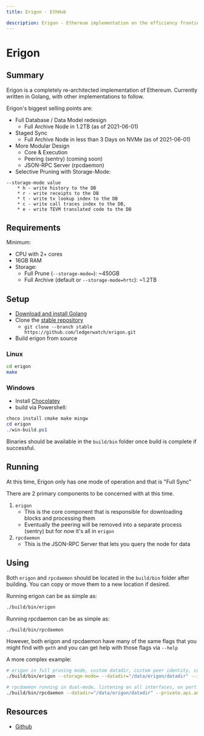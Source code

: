 ```yaml
---
title: Erigon - EthHub

description: Erigon - Ethereum implementation on the efficiency frontier
---
```


# Erigon

## Summary

Erigon is a completely re-architected implementation of Ethereum. Currently written in Golang, with other implementations to follow.

Erigon's biggest selling points are:
* Full Database / Data Model redesign
    * Full Archive Node in 1.2TB (as of 2021-06-01)
* Staged Sync
    * Full Archive Node in less than 3 Days on NVMe (as of 2021-06-01)
* More Modular Design
    * Core & Execution
    * Peering (sentry) (coming soon)
    * JSON-RPC Server (rpcdaemon)
* Selective Pruning with Storage-Mode:
```
--storage-mode value
    * h - write history to the DB
    * r - write receipts to the DB
    * t - write tx lookup index to the DB
    * c - write call traces index to the DB,
    * e - write TEVM translated code to the DB
```

## Requirements

Minimum:

* CPU with 2+ cores
* 16GB RAM
* Storage:
    * Full Prune (`--storage-mode=`): ~450GB
    * Full Archive (default or `--storage-mode=hrtc`): ~1.2TB

## Setup

* [Download and install Golang](https://golang.org/doc/install)
* Clone the [stable repository](https://github.com/ledgerwatch/erigon/tree/stable)
    * `git clone --branch stable https://github.com/ledgerwatch/erigon.git`
* Build erigon from source

### Linux
```bash
cd erigon
make
```
### Windows
* Install [Chocolatey](https://chocolatey.org/)
* build via Powershell:
```powershell
choco install cmake make mingw
cd erigon
./win-build.ps1
```

Binaries should be available in the `build/bin` folder once build is complete if successful.

## Running

At this time, Erigon only has one mode of operation and that is "Full Sync"

There are 2 primary components to be concerned with at this time.
1. `erigon`
    * This is the core component that is responsible for downloading blocks and processing them
    * Eventually the peering will be removed into a separate process (sentry) but for now it's all in `erigon`
2. `rpcdaemon`
    * This is the JSON-RPC Server that lets you query the node for data

## Using

Both `erigon` and `rpcdaemon` should be located in the `build/bin` folder after building. You can copy or move them to a new location if desired.

Running erigon can be as simple as:
```bash
./build/bin/erigon
```

Running rpcdaemon can be as simple as:
```bash
./build/bin/rpcdaemon
```

However, both erigon and rpcdaemon have many of the same flags that you might find with `geth` and you can get help with those flags via `--help`

A more complex example:
```bash
# erigon in full pruning mode, custom datadir, custom peer identity, custom port number, and listening on all interfaces
./build/bin/erigon --storage-mode= --datadir="/data/erigon/datadir" --identity="my-erigon-node" --port=30304 --private.api.addr="0.0.0.0:9090"

# rpcdaemon running in dual-mode, listening on all interfaces, on port 8544, disabling CORS, enabling all HTTP APIs, enabling WebSockets
./build/bin/rpcdaemon --datadir="/data/erigon/datadir" --private.api.addr="localhost:9090" --http.addr="0.0.0.0" --http.port=8544 --http.vhosts="*" --http.corsdomain="*" --http.api="eth,debug,net,trace,web3,erigon" --ws
```

## Resources
* [Github](https://github.com/ledgerwatch/erigon)
